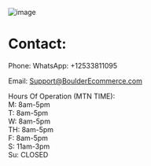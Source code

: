 ![image](https://user-images.githubusercontent.com/96320435/146631037-75c03f8c-5f05-4bf6-8b00-3d05353c4f52.png)  
  
# Contact:  
Phone: WhatsApp: +12533811095  


Email: Support@BoulderEcommerce.com  


Hours Of Operation (MTN TIME):  
M: 8am-5pm  
T: 8am-5pm  
W: 8am-5pm  
TH: 8am-5pm  
F: 8am-5pm  
S: 11am-3pm  
Su: CLOSED  
 
